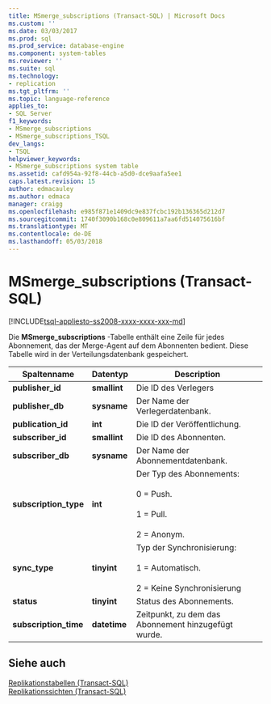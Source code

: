 ```yaml
---
title: MSmerge_subscriptions (Transact-SQL) | Microsoft Docs
ms.custom: ''
ms.date: 03/03/2017
ms.prod: sql
ms.prod_service: database-engine
ms.component: system-tables
ms.reviewer: ''
ms.suite: sql
ms.technology:
- replication
ms.tgt_pltfrm: ''
ms.topic: language-reference
applies_to:
- SQL Server
f1_keywords:
- MSmerge_subscriptions
- MSmerge_subscriptions_TSQL
dev_langs:
- TSQL
helpviewer_keywords:
- MSmerge_subscriptions system table
ms.assetid: cafd954a-92f8-44cb-a5d0-dce9aafa5ee1
caps.latest.revision: 15
author: edmacauley
ms.author: edmaca
manager: craigg
ms.openlocfilehash: e985f871e1409dc9e837fcbc192b136365d212d7
ms.sourcegitcommit: 1740f3090b168c0e809611a7aa6fd514075616bf
ms.translationtype: MT
ms.contentlocale: de-DE
ms.lasthandoff: 05/03/2018
---
```

# <a name="msmergesubscriptions-transact-sql"></a>MSmerge_subscriptions (Transact-SQL)
[!INCLUDE[tsql-appliesto-ss2008-xxxx-xxxx-xxx-md](../../includes/tsql-appliesto-ss2008-xxxx-xxxx-xxx-md.md)]

  Die **MSmerge_subscriptions** -Tabelle enthält eine Zeile für jedes Abonnement, das der Merge-Agent auf dem Abonnenten bedient. Diese Tabelle wird in der Verteilungsdatenbank gespeichert.  
  
|Spaltenname|Datentyp|Description|  
|-----------------|---------------|-----------------|  
|**publisher_id**|**smallint**|Die ID des Verlegers|  
|**publisher_db**|**sysname**|Der Name der Verlegerdatenbank.|  
|**publication_id**|**int**|Die ID der Veröffentlichung.|  
|**subscriber_id**|**smallint**|Die ID des Abonnenten.|  
|**subscriber_db**|**sysname**|Der Name der Abonnementdatenbank.|  
|**subscription_type**|**int**|Der Typ des Abonnements:<br /><br /> 0 = Push.<br /><br /> 1 = Pull.<br /><br /> 2 = Anonym.|  
|**sync_type**|**tinyint**|Typ der Synchronisierung:<br /><br /> 1 = Automatisch.<br /><br /> 2 = Keine Synchronisierung|  
|**status**|**tinyint**|Status des Abonnements.|  
|**subscription_time**|**datetime**|Zeitpunkt, zu dem das Abonnement hinzugefügt wurde.|  
  
## <a name="see-also"></a>Siehe auch  
 [Replikationstabellen &#40;Transact-SQL&#41;](../../relational-databases/system-tables/replication-tables-transact-sql.md)   
 [Replikationssichten &#40;Transact-SQL&#41;](../../relational-databases/system-views/replication-views-transact-sql.md)  
  
  
